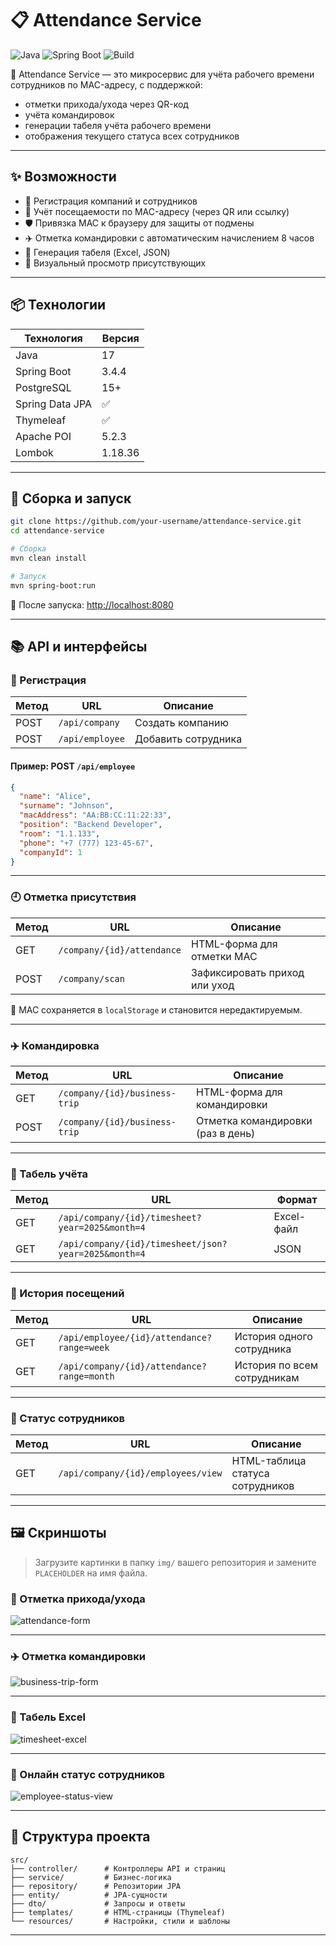 # 📋 Attendance Service

![Java](https://img.shields.io/badge/Java-17-blue.svg)
![Spring Boot](https://img.shields.io/badge/Spring%20Boot-3.4.4-brightgreen.svg)
![Build](https://img.shields.io/badge/build-passing-brightgreen.svg)

📌 Attendance Service — это микросервис для учёта рабочего времени сотрудников по MAC-адресу, с поддержкой:
- отметки прихода/ухода через QR-код
- учёта командировок
- генерации табеля учёта рабочего времени
- отображения текущего статуса всех сотрудников

---

## ✨ Возможности

- 🏢 Регистрация компаний и сотрудников
- 📱 Учёт посещаемости по MAC-адресу (через QR или ссылку)
- 🛡️ Привязка MAC к браузеру для защиты от подмены
- ✈️ Отметка командировки с автоматическим начислением 8 часов
- 📅 Генерация табеля (Excel, JSON)
- 👀 Визуальный просмотр присутствующих

---

## 📦 Технологии

| Технология       | Версия       |
|------------------|--------------|
| Java             | 17           |
| Spring Boot      | 3.4.4        |
| PostgreSQL       | 15+          |
| Spring Data JPA  | ✅           |
| Thymeleaf        | ✅           |
| Apache POI       | 5.2.3        |
| Lombok           | 1.18.36      |

---

## 🚀 Сборка и запуск

```bash
git clone https://github.com/your-username/attendance-service.git
cd attendance-service

# Сборка
mvn clean install

# Запуск
mvn spring-boot:run
```

📍 После запуска: [http://localhost:8080](http://localhost:8080)

---

## 📚 API и интерфейсы

### 👥 Регистрация

| Метод | URL             | Описание               |
|-------|------------------|------------------------|
| POST  | `/api/company`   | Создать компанию       |
| POST  | `/api/employee`  | Добавить сотрудника    |

#### Пример: POST `/api/employee`

```json
{
  "name": "Alice",
  "surname": "Johnson",
  "macAddress": "AA:BB:CC:11:22:33",
  "position": "Backend Developer",
  "room": "1.1.133",
  "phone": "+7 (777) 123-45-67",
  "companyId": 1
}
```

---

### 🕘 Отметка присутствия

| Метод | URL                        | Описание                            |
|-------|----------------------------|-------------------------------------|
| GET   | `/company/{id}/attendance` | HTML-форма для отметки MAC          |
| POST  | `/company/scan`            | Зафиксировать приход или уход       |

📌 MAC сохраняется в `localStorage` и становится нередактируемым.

---

### ✈️ Командировка

| Метод | URL                                | Описание                         |
|-------|-------------------------------------|----------------------------------|
| GET   | `/company/{id}/business-trip`      | HTML-форма для командировки      |
| POST  | `/company/{id}/business-trip`      | Отметка командировки (раз в день)|

---

### 📅 Табель учёта

| Метод | URL                                                       | Формат     |
|-------|------------------------------------------------------------|------------|
| GET   | `/api/company/{id}/timesheet?year=2025&month=4`           | Excel-файл |
| GET   | `/api/company/{id}/timesheet/json?year=2025&month=4`      | JSON       |

---

### 📆 История посещений

| Метод | URL                                              | Описание                          |
|-------|--------------------------------------------------|-----------------------------------|
| GET   | `/api/employee/{id}/attendance?range=week`       | История одного сотрудника         |
| GET   | `/api/company/{id}/attendance?range=month`       | История по всем сотрудникам       |

---

### 👀 Статус сотрудников

| Метод | URL                                | Описание                                 |
|-------|------------------------------------|------------------------------------------|
| GET   | `/api/company/{id}/employees/view` | HTML-таблица статуса сотрудников         |

---

## 🖼️ Скриншоты

> Загрузите картинки в папку `img/` вашего репозитория и замените `PLACEHOLDER` на имя файла.

### 🧍 Отметка прихода/ухода

![attendance-form](img/attendance-form.png) <!-- PLACEHOLDER -->

---

### ✈️ Отметка командировки

![business-trip-form](img/business-trip-form.png) <!-- PLACEHOLDER -->

---

### 📄 Табель Excel

![timesheet-excel](img/timesheet.png) <!-- PLACEHOLDER -->

---

### 👀 Онлайн статус сотрудников

![employee-status-view](img/status-view.png) <!-- PLACEHOLDER -->

---

## 📁 Структура проекта

```
src/
├── controller/      # Контроллеры API и страниц
├── service/         # Бизнес-логика
├── repository/      # Репозитории JPA
├── entity/          # JPA-сущности
├── dto/             # Запросы и ответы
├── templates/       # HTML-страницы (Thymeleaf)
└── resources/       # Настройки, стили и шаблоны
```

---
